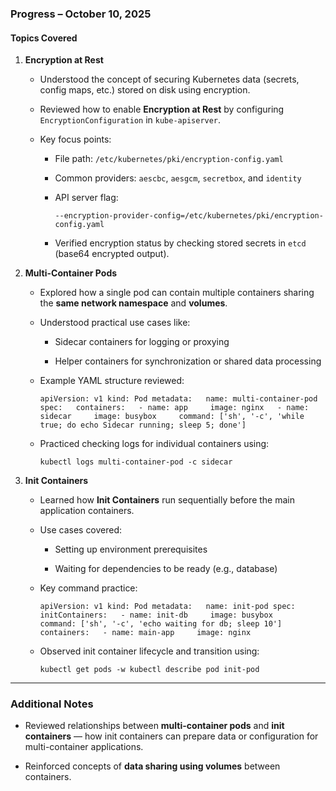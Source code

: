 
### **Progress – October 10, 2025**

#### **Topics Covered**

1. **Encryption at Rest**
    
    - Understood the concept of securing Kubernetes data (secrets, config maps, etc.) stored on disk using encryption.
        
    - Reviewed how to enable **Encryption at Rest** by configuring `EncryptionConfiguration` in `kube-apiserver`.
        
    - Key focus points:
        
        - File path: `/etc/kubernetes/pki/encryption-config.yaml`
            
        - Common providers: `aescbc`, `aesgcm`, `secretbox`, and `identity`
            
        - API server flag:
            
            `--encryption-provider-config=/etc/kubernetes/pki/encryption-config.yaml`
            
        - Verified encryption status by checking stored secrets in `etcd` (base64 encrypted output).
            
2. **Multi-Container Pods**
    
    - Explored how a single pod can contain multiple containers sharing the **same network namespace** and **volumes**.
        
    - Understood practical use cases like:
        
        - Sidecar containers for logging or proxying
            
        - Helper containers for synchronization or shared data processing
            
    - Example YAML structure reviewed:
        
        `apiVersion: v1 kind: Pod metadata:   name: multi-container-pod spec:   containers:   - name: app     image: nginx   - name: sidecar     image: busybox     command: ['sh', '-c', 'while true; do echo Sidecar running; sleep 5; done']`
        
    - Practiced checking logs for individual containers using:
        
        `kubectl logs multi-container-pod -c sidecar`
        
3. **Init Containers**
    
    - Learned how **Init Containers** run sequentially before the main application containers.
        
    - Use cases covered:
        
        - Setting up environment prerequisites
            
        - Waiting for dependencies to be ready (e.g., database)
            
    - Key command practice:
        
        `apiVersion: v1 kind: Pod metadata:   name: init-pod spec:   initContainers:   - name: init-db     image: busybox     command: ['sh', '-c', 'echo waiting for db; sleep 10']   containers:   - name: main-app     image: nginx`
        
    - Observed init container lifecycle and transition using:
        
        `kubectl get pods -w kubectl describe pod init-pod`
        
---

### **Additional Notes**

- Reviewed relationships between **multi-container pods** and **init containers** — how init containers can prepare data or configuration for multi-container applications.
    
- Reinforced concepts of **data sharing using volumes** between containers.
